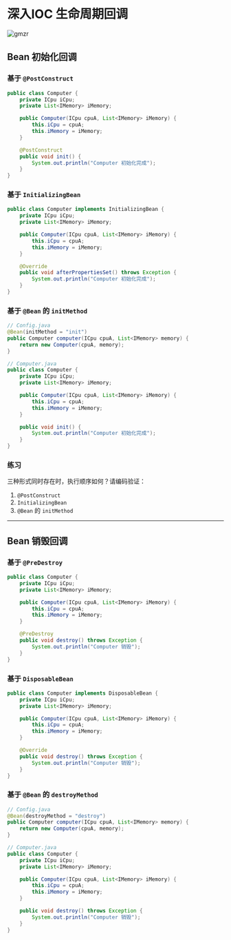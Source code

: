 # 深入IOC 生命周期回调
![gmzr](../Source/展示图片/gmzr.png)
## Bean 初始化回调

### 基于 `@PostConstruct`

```java
public class Computer {
    private ICpu iCpu;
    private List<IMemory> iMemory;

    public Computer(ICpu cpuA, List<IMemory> iMemory) {
        this.iCpu = cpuA;
        this.iMemory = iMemory;
    }

    @PostConstruct
    public void init() {
        System.out.println("Computer 初始化完成");
    }
}
```

### 基于 `InitializingBean`

```java
public class Computer implements InitializingBean {
    private ICpu iCpu;
    private List<IMemory> iMemory;

    public Computer(ICpu cpuA, List<IMemory> iMemory) {
        this.iCpu = cpuA;
        this.iMemory = iMemory;
    }

    @Override
    public void afterPropertiesSet() throws Exception {
        System.out.println("Computer 初始化完成");
    }
}
```

### 基于 `@Bean` 的 `initMethod`

```java
// Config.java
@Bean(initMethod = "init")
public Computer computer(ICpu cpuA, List<IMemory> memory) {
    return new Computer(cpuA, memory);
}

// Computer.java
public class Computer {
    private ICpu iCpu;
    private List<IMemory> iMemory;

    public Computer(ICpu cpuA, List<IMemory> iMemory) {
        this.iCpu = cpuA;
        this.iMemory = iMemory;
    }

    public void init() {
        System.out.println("Computer 初始化完成");
    }
}
```

### 练习
三种形式同时存在时，执行顺序如何？请编码验证：
1. `@PostConstruct`
2. `InitializingBean`
3. `@Bean` 的 `initMethod`

---

## Bean 销毁回调

### 基于 `@PreDestroy`

```java
public class Computer {
    private ICpu iCpu;
    private List<IMemory> iMemory;

    public Computer(ICpu cpuA, List<IMemory> iMemory) {
        this.iCpu = cpuA;
        this.iMemory = iMemory;
    }

    @PreDestroy
    public void destroy() throws Exception {
        System.out.println("Computer 销毁");
    }
}
```

### 基于 `DisposableBean`

```java
public class Computer implements DisposableBean {
    private ICpu iCpu;
    private List<IMemory> iMemory;

    public Computer(ICpu cpuA, List<IMemory> iMemory) {
        this.iCpu = cpuA;
        this.iMemory = iMemory;
    }

    @Override
    public void destroy() throws Exception {
        System.out.println("Computer 销毁");
    }
}
```

### 基于 `@Bean` 的 `destroyMethod`

```java
// Config.java
@Bean(destroyMethod = "destroy")
public Computer computer(ICpu cpuA, List<IMemory> memory) {
    return new Computer(cpuA, memory);
}

// Computer.java
public class Computer {
    private ICpu iCpu;
    private List<IMemory> iMemory;

    public Computer(ICpu cpuA, List<IMemory> iMemory) {
        this.iCpu = cpuA;
        this.iMemory = iMemory;
    }

    public void destroy() throws Exception {
        System.out.println("Computer 销毁");
    }
}
```
